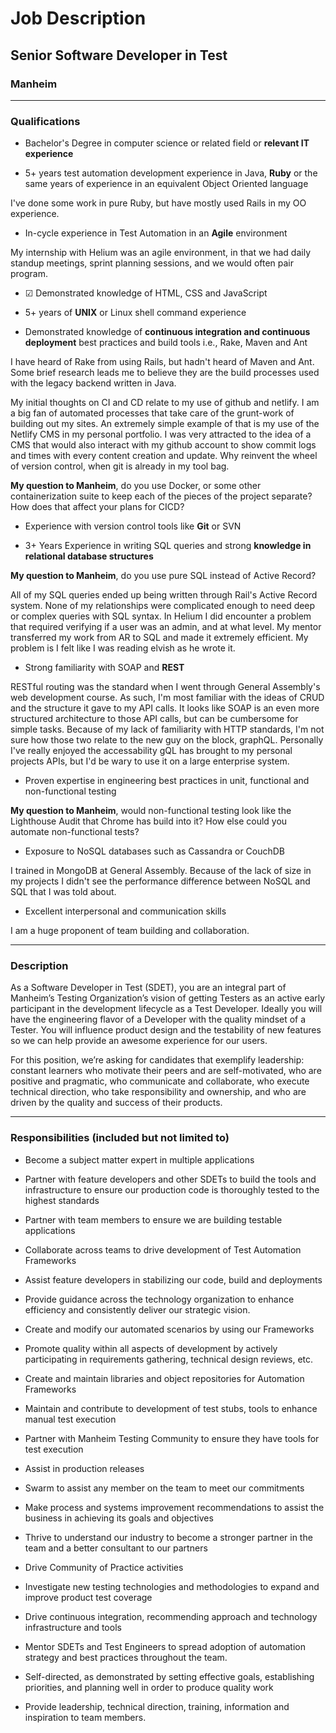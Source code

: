# Job Description

## Senior Software Developer in Test

### Manheim

---

### Qualifications

- Bachelor's Degree in computer science or related field or **relevant IT experience**

- 5+ years test automation development experience in Java, **Ruby** or the same years of experience in an equivalent Object Oriented language

I've done some work in pure Ruby, but have mostly used Rails in my OO experience.

- In-cycle experience in Test Automation in an **Agile** environment

My internship with Helium was an agile environment, in that we had daily standup meetings, sprint planning sessions, and we would often pair program.

- &#9745; Demonstrated knowledge of HTML, CSS and JavaScript

- 5+ years of **UNIX** or Linux shell command experience

- Demonstrated knowledge of **continuous integration and continuous deployment** best practices and build tools i.e., Rake, Maven and Ant

I have heard of Rake from using Rails, but hadn't heard of Maven and Ant. Some brief research leads me to believe they are the build processes used with the legacy backend written in Java.

My initial thoughts on CI and CD relate to my use of github and netlify. I am a big fan of automated processes that take care of the grunt-work of building out my sites. An extremely simple example of that is my use of the Netlify CMS in my personal portfolio. I was very attracted to the idea of a CMS that would also interact with my github account to show commit logs and times with every content creation and update. Why reinvent the wheel of version control, when git is already in my tool bag.

**My question to Manheim**, do you use Docker, or some other containerization suite to keep each of the pieces of the project separate? How does that affect your plans for CICD?

- Experience with version control tools like **Git** or SVN

- 3+ Years Experience in writing SQL queries and strong **knowledge in relational database structures**

**My question to Manheim**, do you use pure SQL instead of Active Record?

All of my SQL queries ended up being written through Rail's Active Record system. None of my relationships were complicated enough to need deep or complex queries with SQL syntax. In Helium I did encounter a problem that required verifying if a user was an admin, and at what level. My mentor transferred my work from AR to SQL and made it extremely efficient. My problem is I felt like I was reading elvish as he wrote it.

- Strong familiarity with SOAP and **REST**

RESTful routing was the standard when I went through General Assembly's web development course. As such, I'm most familiar with the ideas of CRUD and the structure it gave to my API calls. It looks like SOAP is an even more structured architecture to those API calls, but can be cumbersome for simple tasks. Because of my lack of familiarity with HTTP standards, I'm not sure how those two relate to the new guy on the block, graphQL. Personally I've really enjoyed the accessability gQL has brought to my personal projects APIs, but I'd be wary to use it on a large enterprise system.

- Proven expertise in engineering best practices in unit, functional and non-functional testing

**My question to Manheim**, would non-functional testing look like the Lighthouse Audit that Chrome has build into it? How else could you automate non-functional tests?

- Exposure to NoSQL databases such as Cassandra or CouchDB

I trained in MongoDB at General Assembly. Because of the lack of size in my projects I didn't see the performance difference between NoSQL and SQL that I was told about.

- Excellent interpersonal and communication skills

I am a huge proponent of team building and collaboration.

---

### Description

As a Software Developer in Test (SDET), you are an integral part of Manheim’s Testing Organization’s vision of getting Testers as an active early participant in the development lifecycle as a Test Developer. Ideally you will have the engineering flavor of a Developer with the quality mindset of a Tester. You will influence product design and the testability of new features so we can help provide an awesome experience for our users.

For this position, we’re asking for candidates that exemplify leadership: constant learners who motivate their peers and are self-motivated, who are positive and pragmatic, who communicate and collaborate, who execute technical direction, who take responsibility and ownership, and who are driven by the quality and success of their products.

---

### Responsibilities (included but not limited to)

- Become a subject matter expert in multiple applications

- Partner with feature developers and other SDETs to build the tools and infrastructure to ensure our production code is thoroughly tested to the highest standards

- Partner with team members to ensure we are building testable applications

- Collaborate across teams to drive development of Test Automation Frameworks

- Assist feature developers in stabilizing our code, build and deployments

- Provide guidance across the technology organization to enhance efficiency and consistently deliver our strategic vision.

- Create and modify our automated scenarios by using our Frameworks

- Promote quality within all aspects of development by actively participating in requirements gathering, technical design reviews, etc.

- Create and maintain libraries and object repositories for Automation Frameworks

- Maintain and contribute to development of test stubs, tools to enhance manual test execution

- Partner with Manheim Testing Community to ensure they have tools for test execution

- Assist in production releases

- Swarm to assist any member on the team to meet our commitments

- Make process and systems improvement recommendations to assist the business in achieving its goals and objectives

- Thrive to understand our industry to become a stronger partner in the team and a better consultant to our partners

- Drive Community of Practice activities

- Investigate new testing technologies and methodologies to expand and improve product test coverage

- Drive continuous integration, recommending approach and technology infrastructure and tools

- Mentor SDETs and Test Engineers to spread adoption of automation strategy and best practices throughout the team.

- Self-directed, as demonstrated by setting effective goals, establishing priorities, and planning well in order to produce quality work

- Provide leadership, technical direction, training, information and inspiration to team members.
